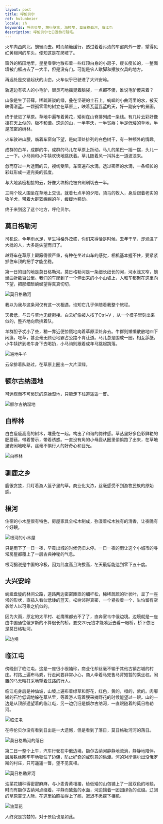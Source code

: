 ```yaml
---
layout: post
title: 呼伦贝尔
ref: hulunbeier
locale: zh
keywords: 呼伦贝尔, 旅行随笔, 海拉尔, 莫日格勒河, 临江屯
description: 呼伦贝尔七日游旅行随笔。
---
```

火车向西向北，蜿蜒而去。时而颠簸缓行，透过着着污渍的车窗向外一瞥，望得见红黄相间的车头，便知这是在爬坡了。

窗外的稻田地里，星星零零地散布着一些红顶白身的小房子，瘦长瘦长的，一整面墙被门框占去了一大半，但是没有门。可能是农人歇脚和摆放农具的地方。

再远处是交错起伏的山峦，火车似乎已驶进了大兴安岭。

轨道边有农人的小毛驴，很灵巧地摇晃着脑袋，一点都不傻，谁说毛驴傻来着？

山像是生了苔藓，稀疏斑驳的绿，叠在坚硬的土石上。蜿蜒的小曲河里的水，被天映得湛蓝。一颗孤零零的树立在草原上，映着瓦蓝瓦蓝的天，好一副安宁的景画。

终于驶进了草原。草地中遍布着黄花，矮树在山脊排列成一条线。有几片云彩好像挂在天上似的，极不和谐。这边的山，一半丰沃，一半贫瘠；半是低矮的草地，半是茂密的树林。

火车驶进山腰，临着车窗向下望，是向深处排列的白色树干，有一种额外的情趣。

成群的白羊，成群的牛，成群的马儿在草原上跃动。马儿的尾巴一摇一摆，头儿一上一下。小马驹和小牛犊欢快地跳跃着。草儿随着风一抖抖出一道波浪来。

忽而穿过一片透雨的云，视线受阻，车窗遍布水滴。透过密匝的水滴，一条细长的彩虹形成一道完美的弧度。

与大地紧密相接的云，好像大块棉花被齐刷刷切去一半。

三两个牧人围坐在草地上交谈。就着七点半的夕阳，骑马的牧人，身后跟着老实的牧羊犬，带着大群软绵绵的羊，缓缓地移动。

终于来到这了这个地方，呼伦贝尔。

## 莫日格勒河

司机说，今年雨水足，草生得格外茂盛，你们来得恰是时候。去年干旱，却涌进了大批的人，大多是失望而归了。

越野车在草原上颠簸得很严重，有种在坐过山车的感觉，相机基本握不住，要紧紧抓住车顶的把手才能坐稳。

第一日的目的地是莫日格勒河。莫日格勒河是一条细长细长的河，河水浅又窄，蜿蜒曲折数百公里。我们的车爬到了一个伸出来的小小山坡上，人和车都聚在这里向下望，把那细琐蜿蜒望得真真切切。

![莫日格勒河](/img/hulunbeier/morigele.jpg)

我以为我与这条河仅有这一次相遇，谁知它几乎伴随着我整个旅程。

天极低，与云与草地无缝衔接。白云好像被人按了Ctrl+V ，从一个模子里刻出来似的，整齐地向后排着队。

羊群胆子忒小了些，稍一靠近便惊慌地向着草原深处奔去。牛群则懒懒散散地四下闲逛，吃草，甚至毫无顾忌地霸占公路不肯让道。马儿总是围成一圈，相互舔舐。小牛犊挤到老牛身下去喝奶，小马驹则跟着成年马跳起跳落。

![遍地牛羊](/img/hulunbeier/sheeps.jpg)

云朵排着队路过，在草原上圈出一大片深绿。

## 额尔古纳湿地

可远观而不可亵玩的原始湿地，只能走下栈道遥遥一瞥。

![额尔古纳湿地](/img/hulunbeier/eerguna.jpg)

## 白桦林

白白瘦瘦高高的树木，堆叠在一起，构出了和谐的韵律感。草丛里好多色彩鲜艳的肥蘑菇，带着警示，带着诱惑。一直没有角的小母鹿从圈里偷偷跑了出来，在草地里安闲地吃草，丝毫不惧行人的好奇心和目光。

![白桦林](/img/hulunbeier/brich.jpg)

## 驯鹿之乡

鹿很贪婪，只盯着游人篮子里的草。商业化太浓，丝毫感受不到游牧民族的原始感。

## 根河

住宿的小木屋很有特色，房屋家具全松木制成，弥漫着松木独有的清香，让夜晚有个好眠。

![根河的小木屋](/img/hulunbeier/carbin.jpg)

只是雨下了一日一夜，早晨出城的时候仍旧未停。一日一夜的雨让这个小城市的寻常房屋都覆上了一层古典神秘的气息。

根河据说是中国的冷极，因为纬度高且海拔高，冬天最低能达到零下五十度。

## 大兴安岭

蜿蜒盘旋的林间公路，道路两边密密匝匝的细杆松，稀稀疏疏的针状叶，呈了一座塔的形状，直插入看似低矮的蓝天。松树邻得真密，一个紧挨着一个，生怕留有空袭给人以可乘之机似的。

因为大雨，原定的太平村、老鹰嘴都去不了了，直奔室韦中俄边境。边境就是一座由中国通往俄罗斯的不算很长的桥，要交20元钱才能凑近去看一眼桥，桥下依旧是莫日格勒河。

![边境](/img/hulunbeier/bridge.jpg)

## 临江屯

傍晚到了临江屯，这是一座很小很袖珍，商业化却丝毫不输于其他古镇古城的村庄。村路上遍布马粪，行走间要非常小心，商人牵着马兜售马背短暂的乘坐权。闲置的马无精打采地望着过路的行人。

临江屯身后是神仙坡，山坡上遍布着绿草和野花，红色，黄的，橙的，紫的。肉嘟嘟的石竹低调地躲在草丛里，等着游人弯着腰采摘野花的时候能望过一眼。山的一边是从顶部遥望着的临江屯，另一边仍旧是额尔古纳河，一直跟随着的莫日格勒河。

![临江屯](/img/hulunbeier/linjiang.jpg)

在呼伦贝尔没有看到日出是一大遗憾，但是看到了落日，莫日格勒河河的落日。

![莫日格勒河的落日](/img/hulunbeier/dusk.jpg)

第二日一整个上午，汽车行驶在中俄边境，额尔古纳河静静地流淌，静静地陪伴。层层铁丝网牢牢地锁住了边疆，防止好奇的或刻意的偷渡。河的对岸偶尔出没俄罗斯的村庄，只可遥遥一瞥，望不见真相。

![莫日格勒界河](/img/hulunbeier/border.jpg)

油菜花铺种得密密麻麻，与小麦青黄相接，给低矮的山包铺上了一层双色的地毯，时而有额尔古纳河点缀着，平静而黛蓝的水面，河边镶着一团团绿色的点缀。辽阔的草原杳无人际，在这里拍照拍得上了瘾，迟迟不愿撂下相机。

![油菜花](/img/hulunbeier/flower.jpg)

人终究是贪婪的，对于景色也是如此。
